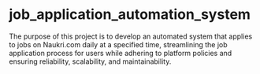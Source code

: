 # job_application_automation_system
The purpose of this project is to develop an automated system that applies to jobs on Naukri.com daily at a specified time, streamlining the job application process for users while adhering to platform policies and ensuring reliability, scalability, and maintainability.
